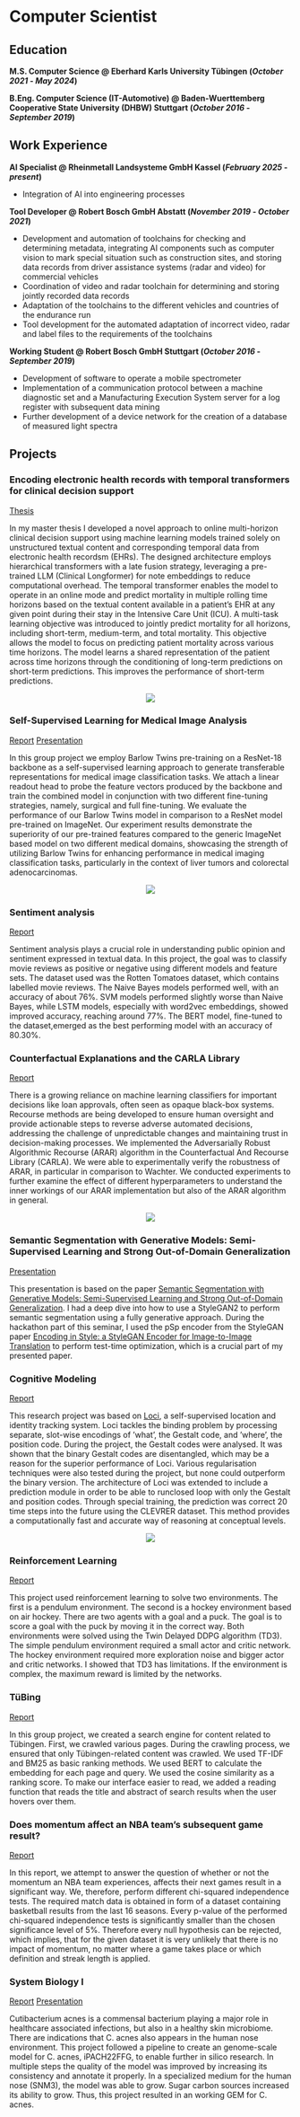 # Computer Scientist 


## Education		

**M.S. Computer Science @ Eberhard Karls University Tübingen (_October 2021_ - _May 2024_)**

**B.Eng. Computer Science (IT-Automotive) @ Baden-Wuerttemberg Cooperative State University (DHBW) Stuttgart (_October 2016_ - _September 2019_)**


## Work Experience

**AI Specialist @ Rheinmetall Landsysteme GmbH Kassel (_February 2025_ - _present_)** 
- Integration of AI into engineering processes

**Tool Developer @ Robert Bosch GmbH Abstatt (_November 2019_ - _October 2021_)** 
- Development and automation of toolchains for checking and determining metadata, integrating AI components such as computer vision to mark special situation such as construction sites, and storing data records from driver assistance systems (radar and video) for commercial vehicles
- Coordination of video and radar toolchain for determining and storing jointly recorded data records
- Adaptation of the toolchains to the different vehicles and countries of the endurance run
- Tool development for the automated adaptation of incorrect video, radar and label files to the requirements of the toolchains

**Working Student @ Robert Bosch GmbH Stuttgart (_October 2016_ - _September 2019_)**
- Development of software to operate a mobile spectrometer
- Implementation of a communication protocol between a machine diagnostic set and a Manufacturing
Execution System server for a log register with subsequent data mining
- Further development of a device network for the creation of a database of measured light spectra


## Projects 

### Encoding electronic health records with temporal transformers for clinical decision support
[Thesis](/assets/SimonFrank_MasterThesis.pdf)

In my master thesis I developed a novel approach to online multi-horizon clinical decision support using machine learning models trained solely on unstructured textual content and corresponding temporal data from electronic health recordsm (EHRs). The designed architecture employs hierarchical transformers with a late fusion strategy, leveraging a pre-trained LLM (Clinical Longformer) for note embeddings to reduce computational overhead. The temporal transformer enables the model to operate in an online mode and predict mortality in multiple rolling time horizons based on the textual content available in a patient’s EHR at any given point during their stay in the Intensive Care Unit (ICU). A multi-task learning objective was introduced to jointly predict mortality for all horizons, including short-term, medium-term, and total mortality. This objective allows the model to focus on predicting patient mortality across various time horizons. The model learns a shared representation of the patient across time horizons through the conditioning of long-term predictions on short-term predictions. This improves the performance of short-term predictions.

<p align="center">
  <img src="/assets/model_v2.JPG">
</p>

### Self-Supervised Learning for Medical Image Analysis

[Report](/assets/Self_Supervised_Learning.pdf)
[Presentation](/assets/Final%20Presentation_Abgabe.pdf)

In this group project we employ Barlow Twins pre-training on a ResNet-18 backbone as a self-supervised learning approach to generate transferable representations for medical image classification tasks. We attach a linear readout head to probe the feature vectors produced by the backbone and train the combined model in conjunction with two different fine-tuning strategies, namely, surgical and full fine-tuning. We evaluate the performance of our Barlow Twins model in comparison to a ResNet model pre-trained on ImageNet. Our experiment results demonstrate the superiority of our pre-trained features compared to the generic ImageNet based model on two different medical domains, showcasing the strength of utilizing Barlow Twins for enhancing performance in medical imaging classification tasks, particularly in the context of liver tumors and colorectal adenocarcinomas.

<p align="center">
  <img src="/assets/ssl.JPG">
</p>


### Sentiment analysis

[Report](/assets/NLP_Report.pdf)

Sentiment analysis plays a crucial role in understanding public opinion and sentiment expressed in textual data. In this project, the goal was to classify movie reviews as positive or negative using different models and feature sets. The dataset used was the Rotten Tomatoes dataset, which contains labelled movie reviews. The Naive Bayes models performed well, with an accuracy of about 76%. SVM models performed slightly worse than Naive Bayes, while LSTM models, especially with word2vec embeddings, showed improved accuracy, reaching around 77%. The BERT model, fine-tuned to the dataset,emerged as the best performing model with an accuracy of 80.30%.


### Counterfactual Explanations and the CARLA Library

[Report](/assets/Counterfactual_Explanations_and_the_CARLA_Library__Copy_.pdf)

There is a growing reliance on machine learning classifiers for important decisions like loan approvals, often seen as opaque black-box systems. Recourse methods are being developed to ensure human oversight and provide actionable steps to reverse adverse automated decisions, addressing the challenge of unpredictable changes and maintaining trust in decision-making processes. We implemented the Adversarially Robust Algorithmic Recourse (ARAR) algorithm in the Counterfactual And Recourse Library (CARLA). We were able to experimentally verify the robustness of ARAR, in particular in comparison to Wachter. We conducted experiments to further examine the effect of different hyperparameters to understand the inner workings of our ARAR implementation but also of the ARAR algorithm in general.

<p align="center">
  <img src="/assets/recourse.png">
</p>

### Semantic Segmentation with Generative Models: Semi-Supervised Learning and Strong Out-of-Domain Generalization

[Presentation](/assets/LGM.pdf)

This presentation is based on the paper [Semantic Segmentation with Generative Models: Semi-Supervised Learning and Strong Out-of-Domain Generalization](https://arxiv.org/pdf/2104.05833). I had a deep dive into how to use a StyleGAN2 to perform semantic segmentation using a fully generative approach. During the hackathon part of this seminar, I used the pSp encoder from the StyleGAN paper [Encoding in Style: a StyleGAN Encoder for Image-to-Image Translation](https://arxiv.org/pdf/2008.00951) to perform test-time optimization, which is a crucial part of my presented paper.

### Cognitive Modeling

[Report](/assets/report_SimonFrank_research_project.pdf)

This research project was based on [Loci](https://arxiv.org/pdf/2205.13349.pdf), a self-supervised location and identity tracking system. Loci tackles the binding problem by processing separate, slot-wise encodings of ’what’, the Gestalt code, and ’where’, the position code. During the project, the Gestalt codes were analysed. It was shown that the binary Gestalt codes are disentangled, which may be a reason for the superior performance of Loci. Various regularisation techniques were also tested during the project, but none could outperform the binary version. The architecture of Loci was extended to include a prediction module in order to be able to runclosed loop with only the Gestalt and position codes. Through special training, the prediction was correct 20 time steps into the future using the CLEVRER dataset. This method provides a computationally fast and accurate way of reasoning at conceptual levels.

<p align="center">
  <img src="/assets/cl_run.JPG">
</p>

### Reinforcement Learning 

[Report](/assets/Report_ReinforcementRangers_SimonFrank.pdf)

This project used reinforcement learning to solve two environments. The first is a pendulum environment. The second is a hockey environment based on air hockey. There are two agents with a goal and a puck. The goal is to score a goal with the puck by moving it in the correct way. Both environments were solved using the Twin Delayed DDPG algorithm (TD3). The simple pendulum environment required a small actor and critic network. The hockey environment required more exploration noise and bigger actor and critic networks. I showed that TD3 has limitations. If the environment is complex, the maximum reward is limited by the networks.


### TüBing

[Report](/assets/search_engines_project.pdf)

In this group project, we created a search engine for content related to Tübingen. First, we crawled various pages. During the crawling process, we ensured that only Tübingen-related content was crawled. We used TF-IDF and BM25 as basic ranking methods. We used BERT to calculate the embedding for each page and query. We used the cosine similarity as a ranking score. To make our interface easier to read, we added a reading function that reads the title and abstract of search results when the user hovers over them.


### Does momentum affect an NBA team’s subsequent game result?

[Report](/assets/data_literacy.pdf)

In this report, we attempt to answer the question of whether or not the momentum an NBA team experiences, affects their next games result in a significant way. We, therefore, perform different chi-squared independence tests. The required match data is obtained in form of a dataset containing basketball results from the last 16 seasons. Every p-value of the performed chi-squared independence tests is significantly smaller than the chosen significance level of 5%. Therefore every null hypothesis can be rejected, which implies, that for the given dataset it is very unlikely that there is no impact of momentum, no matter where a game takes place or which definition and streak length is applied. 


### System Biology I

[Report](/assets/project.pdf)
[Presentation](/assets/project_presentation.pdf)

Cutibacterium acnes is a commensal bacterium playing a major role in healthcare associated infections, but also in a healthy skin microbiome. There are indications that C. acnes
also appears in the human nose environment. This project followed a pipeline to create
an genome-scale model for C. acnes, iPACH22FFG, to enable further in silico research.
In multiple steps the quality of the model was improved by increasing its consistency and
annotate it properly. In a specialized medium for the human nose (SNM3), the model
was able to grow. Sugar carbon sources increased its ability to grow. Thus, this project
resulted in an working GEM for C. acnes.

